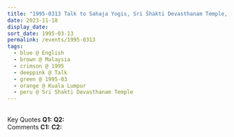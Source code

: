```yaml
---
title: "1995-0313 Talk to Sahaja Yogis, Sri Śhakti Devasthanam Temple, 45700 Bukit Rotan, Selangor, Malaysia"
date: 2023-11-18
display_date: 
sort_date: 1995-03-13
permalink: /events/1995-0313
tags:
  - blue @ English
  - brown @ Malaysia
  - crimson @ 1995
  - deeppink @ Talk
  - green @ 1995-03
  - orange @ Kuala Lumpur
  - peru @ Sri Shakti Devasthanam Temple
---
```


<br>

<wave-list>
  <list-title color="DarkSeaGreen" width="55">Key Quotes</list-title>
  <list-item color="BlanchedAlmond" width="280"><b>Q1:</b> <i></i></list-item>
  <list-item color="Lavender" width="280"><b>Q2:</b> <i></i></list-item>
</wave-list>

<br>

<wave-list>
  <list-title color="DarkSeaGreen" width="55">Comments</list-title>
  <list-item color="BlanchedAlmond" width="280"><b>C1:</b> <i></i></list-item>
  <list-item color="Lavender" width="280"><b>C2:</b> <i></i></list-item>
</wave-list>